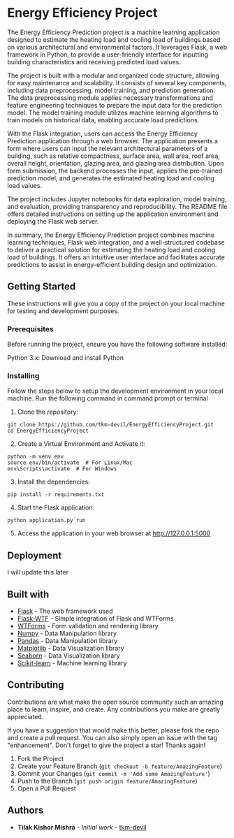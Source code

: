# Energy Efficiency Project

The Energy Efficiency Prediction project is a machine learning application designed to estimate the heating load and cooling load of buildings based on various architectural and environmental factors. It leverages Flask, a web framework in Python, to provide a user-friendly interface for inputting building characteristics and receiving predicted load values.

The project is built with a modular and organized code structure, allowing for easy maintenance and scalability. It consists of several key components, including data preprocessing, model training, and prediction generation. The data preprocessing module applies necessary transformations and feature engineering techniques to prepare the input data for the prediction model. The model training module utilizes machine learning algorithms to train models on historical data, enabling accurate load predictions.

With the Flask integration, users can access the Energy Efficiency Prediction application through a web browser. The application presents a form where users can input the relevant architectural parameters of a building, such as relative compactness, surface area, wall area, roof area, overall height, orientation, glazing area, and glazing area distribution. Upon form submission, the backend processes the input, applies the pre-trained prediction model, and generates the estimated heating load and cooling load values.

The project includes Jupyter notebooks for data exploration, model training, and evaluation, providing transparency and reproducibility. The README file offers detailed instructions on setting up the application environment and deploying the Flask web server.

In summary, the Energy Efficiency Prediction project combines machine learning techniques, Flask web integration, and a well-structured codebase to deliver a practical solution for estimating the heating load and cooling load of buildings. It offers an intuitive user interface and facilitates accurate predictions to assist in energy-efficient building design and optimization.

## Getting Started

These instructions will give you a copy of the project on your local machine for testing and development purposes.

### Prerequisites

Before running the project, ensure you have the following software installed:

Python 3.x: Download and install Python

### Installing

Follow the steps below to setup the development environment in your local machine.
Run the following command in command prompt or terminal

1. Clone the repository:

```
git clone https://github.com/tkm-devil/EnergyEfficiencyProject.git
cd EnergyEfficiencyProject
```

2. Create a Virtual Environment and Activate it:

```
python -m venv env
source env/bin/activate  # For Linux/Mac
env\Scripts\activate  # For Windows
```

3. Install the dependencies:

```
pip install -r requirements.txt
```

4. Start the Flask application:

```
python application.py run
```

5. Access the application in your web browser at http://127.0.0.1:5000

## Deployment 

I will update this later

## Built with

* [Flask](https://flask.palletsprojects.com/en/2.3.x/) - The web framework used
* [Flask-WTF](https://flask-wtf.readthedocs.io/en/1.0.x/) - Simple integration of Flask and WTForms
* [WTForms](https://wtforms.readthedocs.io/en/3.0.x/) - Form validation and rendering library
* [Numpy](https://numpy.org/) - Data Manipulation library
* [Pandas](https://pandas.pydata.org/) - Data Manipulation library
* [Matplotlib](https://matplotlib.org/) - Data Visualization library
* [Seaborn](https://seaborn.pydata.org/) - Data Visualization library
* [Scikit-learn](https://scikit-learn.org/stable/) - Machine learning library

## Contributing

Contributions are what make the open source community such an amazing place to learn, inspire, and create. Any contributions you make are greatly appreciated.

If you have a suggestion that would make this better, please fork the repo and create a pull request. You can also simply open an issue with the tag "enhancement". Don't forget to give the project a star! Thanks again!

1. Fork the Project
2. Create your Feature Branch (`git checkout -b feature/AmazingFeature`)
3. Commit your Changes (`git commit -m 'Add some AmazingFeature'`)
4. Push to the Branch (`git push origin feature/AmazingFeature`)
5. Open a Pull Request

## Authors

* **Tilak Kishor Mishra** - *Initial work* - [tkm-devil](https://github.com/tkm-devil)